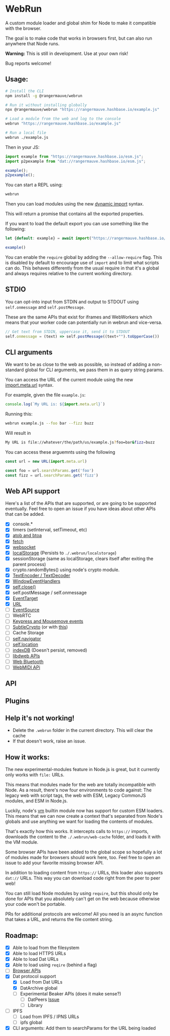 # WebRun
A custom module loader and global shim for Node to make it compatible with the browser.

The goal is to make code that works in browsers first, but can also run anywhere that Node runs.

**Warning:** This is still in development. Use at your own risk!

Bug reports welcome!

## Usage:

```bash
# Install the CLI
npm install -g @rangermauve/webrun

# Run it without installing globally
npx @rangermauve/webrun "https://rangermauve.hashbase.io/example.js"

# Load a module from the web and log to the console
webrun "https://rangermauve.hashbase.io/example.js"

# Run a local file
webrun ./example.js
```

Then in your JS:

```javascript
import example from "https://rangermauve.hashbase.io/esm.js";
import p2pexample from "dat://rangermauve.hashbase.io/esm.js";

example();
p2pexample();
```

You can start a REPL using:

```bash
webrun
```

Then you can load modules using the new [dynamic import](https://github.com/tc39/proposal-dynamic-import) syntax.

This will return a promise that contains all the exported properties.

If you want to load the default export you can use something like the following:

```javascript
let {default: example} = await import("https://rangermauve.hashbase.io/esm.js")

example()
```

You can enable the `require` global by adding the `--allow-require` flag. This is disabled by default to encourage use of `import` and to limit what scripts can do. This behaves differently from the usual require in that it's a global and always requires relative to the current working directory.

## STDIO

You can opt-into input from STDIN and output to STDOUT using `self.onmessage` and `self.postMessage`.

These are the same APIs that exist for iframes and WebWorkers which means that your worker code can potentially run in webrun and vice-versa.

```javascript
// Get text from STDIN, uppercase it, send it to STDOUT
self.onmessage = (text) => self.postMessage((text+"").toUpperCase())
```

## CLI arguments

We want to be as close to the web as possible, so instead of adding a non-standard global for CLI arguments, we pass them in as query string params.

You can access the URL of the current module using the new [import.meta.url](https://developer.mozilla.org/en-US/docs/Web/JavaScript/Reference/Statements/import.meta) syntax.

For example, given the file `example.js`:

```javascript
console.log(`My URL is: ${import.meta.url}`)
```

Running this:

```bash
webrun example.js --foo bar --fizz buzz
```

Will result in

```bash
My URL is file://whatever/the/path/us/example.js?foo=bar&fizz=buzz
```

You can access these arguemnts using the following

```javascript
const url = new URL(import.meta.url)

const foo = url.searchParams.get('foo')
const fizz = url.searchParams.get('fizz')
```

## Web API support

Here's a list of the APIs that are supported, or are going to be supported eventually. Feel free to open an issue if you have ideas about other APIs that can be added.

- [x] console.*
- [x] timers (setInterval, setTimeout, etc)
- [x] [atob and btoa](https://www.npmjs.com/package/abab)
- [x] [fetch](https://www.npmjs.com/package/node-fetch)
- [x] [websocket](https://www.npmjs.com/package/ws)
- [x] [localStorage](https://www.npmjs.com/package/node-localstorage) (Persists to `./.webrun/localstorage`)
- [x] sessionStorage (same as localStorage, clears itself after exiting the parent process)
- [x] crypto.randomBytes() using node's crypto module.
- [x] [TextEncoder / TextDecoder](https://github.com/modulesio/text-encoder)
- [x] [WindowEventHandlers](https://developer.mozilla.org/en-US/docs/Web/API/WindowEventHandlers)
- [x] [self.close()](https://developer.mozilla.org/en-US/docs/Web/API/Window/close)
- [x] self.postMessage / self.onmessage
- [x] [EventTarget](https://github.com/WebReflection/event-target)
- [x] [URL](https://developer.mozilla.org/en-US/docs/Web/API/URL)
- [ ] [EventSource](https://developer.mozilla.org/en-US/docs/Web/API/EventSource)
- [ ] WebRTC
- [ ] [Keypress and Mousemove events](https://github.com/TooTallNate/keypress)
- [ ] [SubtleCrypto](https://github.com/PeculiarVentures/node-webcrypto-p11) (or with [this](https://github.com/PeculiarVentures/node-webcrypto-ossl))
- [ ] Cache Storage
- [ ] [self.navigator](https://developer.mozilla.org/en-US/docs/Web/API/WorkerGlobalScope/navigator)
- [ ] [self.location](https://developer.mozilla.org/en-US/docs/Web/API/WorkerGlobalScope/location)
- [ ] [indexDB](https://www.npmjs.com/package/fake-indexeddb) (Doesn't persist, removed)
- [ ] [libdweb APIs](https://github.com/mozilla/libdweb)
- [ ] [Web Bluetooth](https://github.com/thegecko/webbluetooth)
- [ ] [WebMIDI APi](https://github.com/jazz-soft/JZZ)

## API

## Plugins

## Help it's not working!

- Delete the `.webrun` folder in the current directory. This will clear the cache
- If that doesn't work, raise an issue.

## How it works:

The new experimental-modules feature in Node.js is great, but it currently only works with `file:` URLs.

This means that modules made for the web are totally incompatible with Node. As a result, there's now four environments to code against: The legacy web with script tags, the web with ESM, Legacy CommonJS modules, and ESM in Node.js.

Luckily, node's [vm](https://nodejs.org/api/vm.html#vm_module_link_linker) builtin module now has support for custom ESM loaders. This means that we can now create a context that's separated from Node's globals and use anything we want for loading the contents of modules.

That's exactly how this works. It intercepts calls to `https://` imports, downloads the content to the `./.webrun/web-cache` folder, and loads it with the VM module.

Some browser APIs have been added to the global scope so hopefully a lot of modules made for browsers should work here, too. Feel free to open an issue to add your favorite missing browser API.

In addition to loading content from `https://` URLs, this loader also supports `dat://` URLs. This way you can download code right from the peer to peer web!

You can still load Node modules by using `require`, but this should only be done for APIs that you absolutely can't get on the web because otherwise your code won't be portable.

PRs for additional protocols are welcome! All you need is an async function that takes a URL, and returns the file content string.

## Roadmap:

- [x] Able to load from the filesystem
- [x] Able to load HTTPS URLs
- [x] Able to load Dat URLs
- [x] Able to load using `reqire` (behind a flag)
- [ ] [Browser APIs]()
- [x] Dat protocol support
	- [x] Load from Dat URLs
	- [x] DatArchive global
	- [ ] Experimental Beaker APIs (does it make sense?)
		- [ ] DatPeers [Issue](https://github.com/beakerbrowser/dat-node/issues/3)
		- [ ] Library
- [ ] IPFS
	- [ ] Load from IPFS / IPNS URLs
	- [ ] ipfs global
- [x] CLI arguments: Add them to searchParams for the URL being loaded
